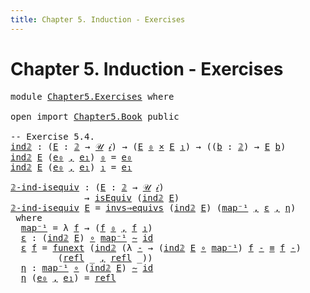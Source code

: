 ```yaml
---
title: Chapter 5. Induction - Exercises
---
```


# Chapter 5. Induction - Exercises

<pre class="Agda"><a id="94" class="Keyword">module</a> <a id="101" href="Chapter5.Exercises.html" class="Module">Chapter5.Exercises</a> <a id="120" class="Keyword">where</a>

<a id="127" class="Keyword">open</a> <a id="132" class="Keyword">import</a> <a id="139" href="Chapter5.Book.html" class="Module">Chapter5.Book</a> <a id="153" class="Keyword">public</a>

<a id="161" class="Comment">-- Exercise 5.4.</a>
<a id="ind𝟚"></a><a id="178" href="Chapter5.Exercises.html#178" class="Function">ind𝟚</a> <a id="183" class="Symbol">:</a> <a id="185" class="Symbol">(</a><a id="186" href="Chapter5.Exercises.html#186" class="Bound">E</a> <a id="188" class="Symbol">:</a> <a id="190" href="Chapter1.Book.html#2832" class="Function">𝟚</a> <a id="192" class="Symbol">→</a> <a id="194" href="Chapter1.Book.html#343" class="Function">𝒰</a> <a id="196" href="Chapter1.Book.html#328" class="Generalizable">𝒾</a><a id="197" class="Symbol">)</a> <a id="199" class="Symbol">→</a> <a id="201" class="Symbol">(</a><a id="202" href="Chapter5.Exercises.html#186" class="Bound">E</a> <a id="204" href="Chapter1.Book.html#2858" class="InductiveConstructor">₀</a> <a id="206" href="Chapter1.Book.html#1653" class="Function Operator">×</a> <a id="208" href="Chapter5.Exercises.html#186" class="Bound">E</a> <a id="210" href="Chapter1.Book.html#2876" class="InductiveConstructor">₁</a><a id="211" class="Symbol">)</a> <a id="213" class="Symbol">→</a> <a id="215" class="Symbol">((</a><a id="217" href="Chapter5.Exercises.html#217" class="Bound">b</a> <a id="219" class="Symbol">:</a> <a id="221" href="Chapter1.Book.html#2832" class="Function">𝟚</a><a id="222" class="Symbol">)</a> <a id="224" class="Symbol">→</a> <a id="226" href="Chapter5.Exercises.html#186" class="Bound">E</a> <a id="228" href="Chapter5.Exercises.html#217" class="Bound">b</a><a id="229" class="Symbol">)</a>
<a id="231" href="Chapter5.Exercises.html#178" class="Function">ind𝟚</a> <a id="236" href="Chapter5.Exercises.html#236" class="Bound">E</a> <a id="238" class="Symbol">(</a><a id="239" href="Chapter5.Exercises.html#239" class="Bound">e₀</a> <a id="242" href="Chapter1.Book.html#1499" class="InductiveConstructor Operator">,</a> <a id="244" href="Chapter5.Exercises.html#244" class="Bound">e₁</a><a id="246" class="Symbol">)</a> <a id="248" href="Chapter1.Book.html#2858" class="InductiveConstructor">₀</a> <a id="250" class="Symbol">=</a> <a id="252" href="Chapter5.Exercises.html#239" class="Bound">e₀</a>
<a id="255" href="Chapter5.Exercises.html#178" class="Function">ind𝟚</a> <a id="260" href="Chapter5.Exercises.html#260" class="Bound">E</a> <a id="262" class="Symbol">(</a><a id="263" href="Chapter5.Exercises.html#263" class="Bound">e₀</a> <a id="266" href="Chapter1.Book.html#1499" class="InductiveConstructor Operator">,</a> <a id="268" href="Chapter5.Exercises.html#268" class="Bound">e₁</a><a id="270" class="Symbol">)</a> <a id="272" href="Chapter1.Book.html#2876" class="InductiveConstructor">₁</a> <a id="274" class="Symbol">=</a> <a id="276" href="Chapter5.Exercises.html#268" class="Bound">e₁</a>

<a id="𝟚-ind-isequiv"></a><a id="280" href="Chapter5.Exercises.html#280" class="Function">𝟚-ind-isequiv</a> <a id="294" class="Symbol">:</a> <a id="296" class="Symbol">(</a><a id="297" href="Chapter5.Exercises.html#297" class="Bound">E</a> <a id="299" class="Symbol">:</a> <a id="301" href="Chapter1.Book.html#2832" class="Function">𝟚</a> <a id="303" class="Symbol">→</a> <a id="305" href="Chapter1.Book.html#343" class="Function">𝒰</a> <a id="307" href="Chapter1.Book.html#328" class="Generalizable">𝒾</a><a id="308" class="Symbol">)</a>
              <a id="324" class="Symbol">→</a> <a id="326" href="Chapter2.Book.html#7240" class="Function">isEquiv</a> <a id="334" class="Symbol">(</a><a id="335" href="Chapter5.Exercises.html#178" class="Function">ind𝟚</a> <a id="340" href="Chapter5.Exercises.html#297" class="Bound">E</a><a id="341" class="Symbol">)</a>
<a id="343" href="Chapter5.Exercises.html#280" class="Function">𝟚-ind-isequiv</a> <a id="357" href="Chapter5.Exercises.html#357" class="Bound">E</a> <a id="359" class="Symbol">=</a> <a id="361" href="Chapter2.Book.html#7412" class="Function">invs⇒equivs</a> <a id="373" class="Symbol">(</a><a id="374" href="Chapter5.Exercises.html#178" class="Function">ind𝟚</a> <a id="379" href="Chapter5.Exercises.html#357" class="Bound">E</a><a id="380" class="Symbol">)</a> <a id="382" class="Symbol">(</a><a id="383" href="Chapter5.Exercises.html#407" class="Function">map⁻¹</a> <a id="389" href="Chapter1.Book.html#1499" class="InductiveConstructor Operator">,</a> <a id="391" href="Chapter5.Exercises.html#435" class="Function">ε</a> <a id="393" href="Chapter1.Book.html#1499" class="InductiveConstructor Operator">,</a> <a id="395" href="Chapter5.Exercises.html#547" class="Function">η</a><a id="396" class="Symbol">)</a>
 <a id="399" class="Keyword">where</a>
  <a id="407" href="Chapter5.Exercises.html#407" class="Function">map⁻¹</a> <a id="413" class="Symbol">=</a> <a id="415" class="Symbol">λ</a> <a id="417" href="Chapter5.Exercises.html#417" class="Bound">f</a> <a id="419" class="Symbol">→</a> <a id="421" class="Symbol">(</a><a id="422" href="Chapter5.Exercises.html#417" class="Bound">f</a> <a id="424" href="Chapter1.Book.html#2858" class="InductiveConstructor">₀</a> <a id="426" href="Chapter1.Book.html#1499" class="InductiveConstructor Operator">,</a> <a id="428" href="Chapter5.Exercises.html#417" class="Bound">f</a> <a id="430" href="Chapter1.Book.html#2876" class="InductiveConstructor">₁</a><a id="431" class="Symbol">)</a>
  <a id="435" href="Chapter5.Exercises.html#435" class="Function">ε</a> <a id="437" class="Symbol">:</a> <a id="439" class="Symbol">(</a><a id="440" href="Chapter5.Exercises.html#178" class="Function">ind𝟚</a> <a id="445" href="Chapter5.Exercises.html#357" class="Bound">E</a><a id="446" class="Symbol">)</a> <a id="448" href="Chapter1.Exercises.html#181" class="Function Operator">∘</a> <a id="450" href="Chapter5.Exercises.html#407" class="Function">map⁻¹</a> <a id="456" href="Chapter2.Book.html#5494" class="Function Operator">∼</a> <a id="458" href="Chapter1.Book.html#921" class="Function">id</a>
  <a id="463" href="Chapter5.Exercises.html#435" class="Function">ε</a> <a id="465" href="Chapter5.Exercises.html#465" class="Bound">f</a> <a id="467" class="Symbol">=</a> <a id="469" href="Chapter2.Book.html#14159" class="Function">funext</a> <a id="476" class="Symbol">(</a><a id="477" href="Chapter5.Exercises.html#178" class="Function">ind𝟚</a> <a id="482" class="Symbol">(λ</a> <a id="485" href="Chapter5.Exercises.html#485" class="Bound">-</a> <a id="487" class="Symbol">→</a> <a id="489" class="Symbol">(</a><a id="490" href="Chapter5.Exercises.html#178" class="Function">ind𝟚</a> <a id="495" href="Chapter5.Exercises.html#357" class="Bound">E</a> <a id="497" href="Chapter1.Exercises.html#181" class="Function Operator">∘</a> <a id="499" href="Chapter5.Exercises.html#407" class="Function">map⁻¹</a><a id="504" class="Symbol">)</a> <a id="506" href="Chapter5.Exercises.html#465" class="Bound">f</a> <a id="508" href="Chapter5.Exercises.html#485" class="Bound">-</a> <a id="510" href="Chapter1.Book.html#3971" class="Function Operator">≡</a> <a id="512" href="Chapter5.Exercises.html#465" class="Bound">f</a> <a id="514" href="Chapter5.Exercises.html#485" class="Bound">-</a><a id="515" class="Symbol">)</a>
         <a id="526" class="Symbol">(</a><a id="527" href="Chapter1.Book.html#3931" class="InductiveConstructor">refl</a> <a id="532" class="Symbol">_</a> <a id="534" href="Chapter1.Book.html#1499" class="InductiveConstructor Operator">,</a> <a id="536" href="Chapter1.Book.html#3931" class="InductiveConstructor">refl</a> <a id="541" class="Symbol">_))</a>
  <a id="547" href="Chapter5.Exercises.html#547" class="Function">η</a> <a id="549" class="Symbol">:</a> <a id="551" href="Chapter5.Exercises.html#407" class="Function">map⁻¹</a> <a id="557" href="Chapter1.Exercises.html#181" class="Function Operator">∘</a> <a id="559" class="Symbol">(</a><a id="560" href="Chapter5.Exercises.html#178" class="Function">ind𝟚</a> <a id="565" href="Chapter5.Exercises.html#357" class="Bound">E</a><a id="566" class="Symbol">)</a> <a id="568" href="Chapter2.Book.html#5494" class="Function Operator">∼</a> <a id="570" href="Chapter1.Book.html#921" class="Function">id</a>
  <a id="575" href="Chapter5.Exercises.html#547" class="Function">η</a> <a id="577" class="Symbol">(</a><a id="578" href="Chapter5.Exercises.html#578" class="Bound">e₀</a> <a id="581" href="Chapter1.Book.html#1499" class="InductiveConstructor Operator">,</a> <a id="583" href="Chapter5.Exercises.html#583" class="Bound">e₁</a><a id="585" class="Symbol">)</a> <a id="587" class="Symbol">=</a> <a id="589" href="Chapter1.Book.html#3931" class="InductiveConstructor">refl</a> <a id="594" class="Symbol">_</a>
</pre>